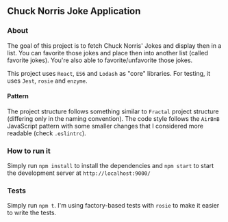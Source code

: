 ## Chuck Norris Joke Application

### About
The goal of this project is to fetch Chuck Norris' Jokes and display then in a list.
You can favorite those jokes and place then into another list (called favorite jokes).
You're also able to favorite/unfavorite those jokes.

This project uses `React`, `ES6` and `Lodash` as "core" libraries. For testing, it uses `Jest`,
`rosie` and `enzyme`.

#### Pattern
The project structure follows something similar to `Fractal` project structure (differing only in the naming convention).
The code style follows the `AirBnB` JavaScript pattern with some smaller changes that I considered more readable (check `.eslintrc`).
 

### How to run it
Simply run `npm install` to install the dependencies and `npm start` to start the development server
at `http://localhost:9000/`

### Tests
Simply run `npm t`. I'm using factory-based tests with `rosie` to make it easier to write the tests.

